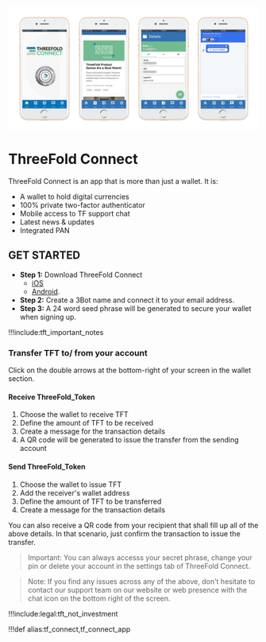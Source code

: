 
![alt](img/threefold_connect_4screens.jpg)

# ThreeFold Connect


ThreeFold Connect is an app that is more than just a wallet. It is:

- A wallet to hold digital currencies
- 100% private two-factor authenticator
- Mobile access to TF support chat
- Latest news & updates
- Integrated PAN

## GET STARTED

- **Step 1:** Download ThreeFold Connect
  - [iOS](https://apps.apple.com/us/app/3bot-login/id1459845885)
  - [Android](https://play.google.com/store/apps/details?id=org.jimber.threebotlogin&hl=en_US).
- **Step 2:** Create a 3Bot name and connect it to your email address.
- **Step 3:** A 24 word seed phrase will be generated to secure your wallet when signing up. 

!!!include:tft_important_notes

### Transfer TFT to/ from your account

Click on the double arrows at the bottom-right of your screen in the wallet section. 

#### Receive ThreeFold_Token

1. Choose the wallet to receive TFT 
2. Define the amount of TFT to be received
3. Create a message for the transaction details 
4. A QR code will be generated to issue the transfer from the sending account

#### Send ThreeFold_Token

1. Choose the wallet to issue TFT 
2. Add the receiver's wallet address
3. Define the amount of TFT to be transferred
4. Create a message for the transaction details 

You can also receive a QR code from your recipient that shall fill up all of the above details. In that scenario, just confirm the transaction to issue the transfer. 

> Important: You can always accesss your secret phrase, change your pin or delete your account in the settings tab of ThreeFold Connect.

> Note: If you find any issues across any of the above, don't hesitate to contact our support team on our website or web presence with the chat icon on the bottom right of the screen. 


!!!include:legal:tft_not_investment

!!!def alias:tf_connect,tf_connect_app